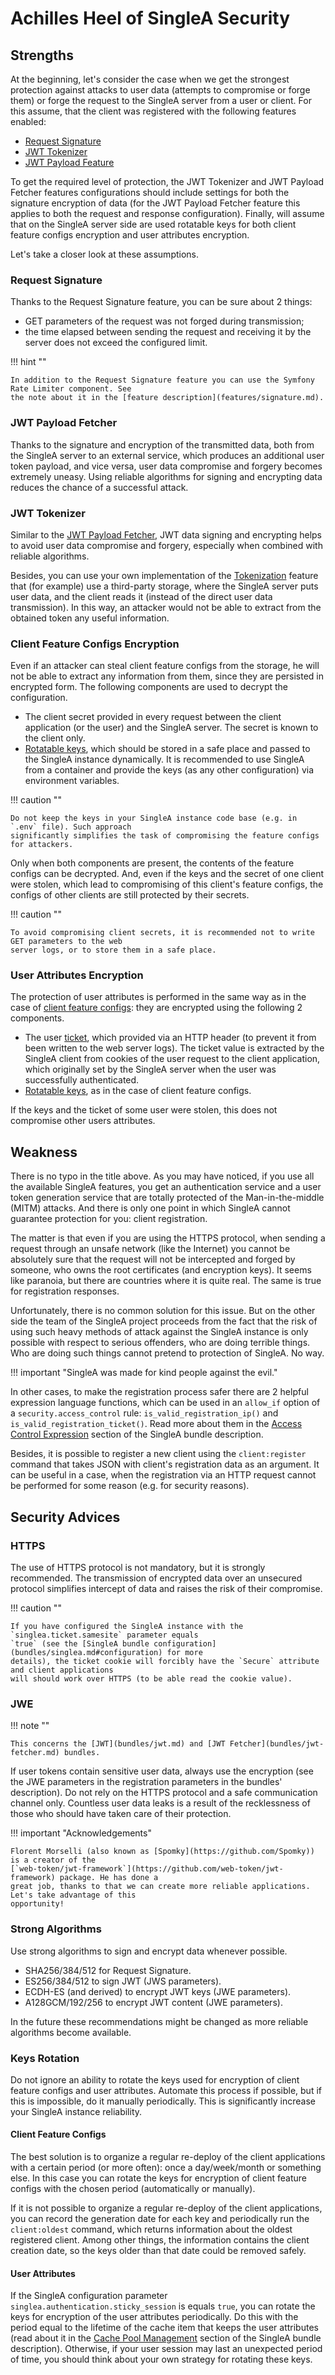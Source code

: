 # Achilles Heel of SingleA Security

## Strengths

At the beginning, let's consider the case when we get the strongest protection against attacks to
user data (attempts to compromise or forge them) or forge the request to the SingleA server from a
user or client. For this assume, that the client was registered with the following features enabled:

* [Request Signature](features/signature.md)
* [JWT Tokenizer](bundles/jwt.md)
* [JWT Payload Feature](bundles/jwt-fetcher.md)

To get the required level of protection, the JWT Tokenizer and JWT Payload Fetcher features
configurations should include settings for both the signature encryption of data (for the JWT
Payload Fetcher feature this applies to both the request and response configuration). Finally, will
assume that on the SingleA server side are used rotatable keys for both client feature configs
encryption and user attributes encryption.

Let's take a closer look at these assumptions.

### Request Signature

Thanks to the Request Signature feature, you can be sure about 2 things:

* GET parameters of the request was not forged during transmission;
* the time elapsed between sending the request and receiving it by the server does not exceed the
  configured limit.

!!! hint ""

    In addition to the Request Signature feature you can use the Symfony Rate Limiter component. See
    the note about it in the [feature description](features/signature.md).

### JWT Payload Fetcher

Thanks to the signature and encryption of the transmitted data, both from the SingleA server to an
external service, which produces an additional user token payload, and vice versa, user data
compromise and forgery becomes extremely uneasy. Using reliable algorithms for signing and
encrypting data reduces the chance of a successful attack.

### JWT Tokenizer

Similar to the [JWT Payload Fetcher](#jwt-payload-fetcher), JWT data signing and encrypting helps to
avoid user data compromise and forgery, especially when combined with reliable algorithms.

Besides, you can use your own implementation of the [Tokenization](features/tokenization.md) feature
that (for example) use a third-party storage, where the SingleA server puts user data, and the
client reads it (instead of the direct user data transmission). In this way, an attacker would not
be able to extract from the obtained token any useful information.

### Client Feature Configs Encryption

Even if an attacker can steal client feature configs from the storage, he will not be able to
extract any information from them, since they are persisted in encrypted form. The following
components are used to decrypt the configuration.

* The client secret provided in every request between the client application (or the user) and the
  SingleA server. The secret is known to the client only.
* [Rotatable keys](bundles/singlea.md#sodium-encryption-keys), which should be stored in a safe
  place and passed to the SingleA instance dynamically. It is recommended to use SingleA from a
  container and provide the keys (as any other configuration) via environment variables.

!!! caution ""

    Do not keep the keys in your SingleA instance code base (e.g. in `.env` file). Such approach
    significantly simplifies the task of compromising the feature configs for attackers.

Only when both components are present, the contents of the feature configs can be decrypted. And,
even if the keys and the secret of one client were stolen, which lead to compromising of this
client's feature configs, the configs of other clients are still protected by their secrets.

!!! caution ""

    To avoid compromising client secrets, it is recommended not to write GET parameters to the web
    server logs, or to store them in a safe place.

### User Attributes Encryption

The protection of user attributes is performed in the same way as in the case
of [client feature configs](#client-feature-configs-encryption): they are encrypted using the
following 2 components.

* The user [ticket](bundles/singlea.md#ticket), which provided via an HTTP header (to prevent it
  from been written to the web server logs). The ticket value is extracted by the SingleA client
  from cookies of the user request to the client application, which originally set by the SingleA
  server when the user was successfully authenticated.
* [Rotatable keys](bundles/singlea.md#sodium-encryption-keys), as in the case of client feature
  configs.

If the keys and the ticket of some user were stolen, this does not compromise other users
attributes.

## Weakness

There is no typo in the title above. As you may have noticed, if you use all the available SingleA
features, you gеt an authentication service and a user token generation service that are totally
protected of the Man-in-the-middle (MITM) attacks. And there is only one point in which SingleA
cannot guarantee protection for you: client registration.

The matter is that even if you are using the HTTPS protocol, when sending a request through an
unsafe network (like the Internet) you cannot be absolutely sure that the request will not be
intercepted and forged by someone, who owns the root certificates (and encryption keys). It seems
like paranoia, but there are countries where it is quite real. The same is true for registration
responses.

Unfortunately, there is no common solution for this issue. But on the other side the team of the
SingleA project proceeds from the fact that the risk of using such heavy methods of attack against
the SingleA instance is only possible with respect to serious offenders, who are doing terrible
things. Who are doing such things cannot pretend to protection of SingleA. No way.

!!! important "SingleA was made for kind people against the evil."

In other cases, to make the registration process safer there are 2 helpful expression language
functions, which can be used in an `allow_if` option of a `security.access_control` rule:
`is_valid_registration_ip()` and `is_valid_registration_ticket()`. Read more about them in
the [Access Control Expression](bundles/singlea.md#access-control-expression) section of the SingleA
bundle description.

Besides, it is possible to register a new client using the `client:register` command that takes JSON
with client's registration data as an argument. It can be useful in a case, when the registration
via an HTTP request cannot be performed for some reason (e.g. for security reasons).

## Security Advices

### HTTPS

The use of HTTPS protocol is not mandatory, but it is strongly recommended. The transmission of
encrypted data over an unsecured protocol simplifies intercept of data and raises the risk of their
compromise.

!!! caution ""

    If you have configured the SingleA instance with the `singlea.ticket.samesite` parameter equals
    `true` (see the [SingleA bundle configuration](bundles/singlea.md#configuration) for more
    details), the ticket cookie will forcibly have the `Secure` attribute and client applications
    will should work over HTTPS (to be able read the cookie value).

### JWE

!!! note ""

    This concerns the [JWT](bundles/jwt.md) and [JWT Fetcher](bundles/jwt-fetcher.md) bundles.

If user tokens contain sensitive user data, always use the encryption (see the JWE parameters in the
registration parameters in the bundles' description). Do not rely on the HTTPS protocol and a safe
communication channel only. Countless user data leaks is a result of the recklessness of those who
should have taken care of their protection.

!!! important "Acknowledgements"

    Florent Morselli (also known as [Spomky](https://github.com/Spomky)) is a creator of the
    [`web-token/jwt-framework`](https://github.com/web-token/jwt-framework) package. He has done a
    great job, thanks to that we can create more reliable applications. Let's take advantage of this
    opportunity!

### Strong Algorithms

Use strong algorithms to sign and encrypt data whenever possible.

* SHA256/384/512 for Request Signature.
* ES256/384/512 to sign JWT (JWS parameters).
* ECDH-ES (and derived) to encrypt JWT keys (JWE parameters).
* A128GCM/192/256 to encrypt JWT content (JWE parameters).

In the future these recommendations might be changed as more reliable algorithms become available.

### Keys Rotation

Do not ignore an ability to rotate the keys used for encryption of client feature configs and user
attributes. Automate this process if possible, but if this is impossible, do it manually
periodically. This is significantly increase your SingleA instance reliability.

#### Client Feature Configs

The best solution is to organize a regular re-deploy of the client applications with a certain
period (or more often): once a day/week/month or something else. In this case you can rotate the
keys for encryption of client feature configs with the chosen period (automatically or manually).

If it is not possible to organize a regular re-deploy of the client applications, you can record the
generation date for each key and periodically run the `client:oldest` command, which returns
information about the oldest registered client. Among other things, the information contains the
client creation date, so the keys older than that date could be removed safely.

#### User Attributes

If the SingleA configuration parameter `singlea.authentication.sticky_session` is equals `true`, you
can rotate the keys for encryption of the user attributes periodically. Do this with the period
equal to the lifetime of the cache item that keeps the user attributes (read about it in
the [Cache Pool Management](bundles/singlea.md#cache-pool-management) section of the SingleA bundle
description). Otherwise, if your user session may last an unexpected period of time, you should
think about your own strategy for rotating these keys.
